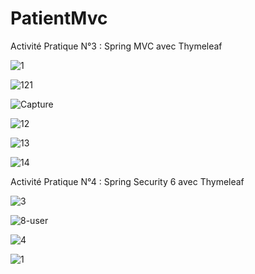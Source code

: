 # PatientMvc

Activité Pratique N°3 : Spring MVC avec Thymeleaf

![1](https://user-images.githubusercontent.com/80393682/232028362-2405206e-27a0-49d6-918a-b5a97a14693a.PNG)

![121](https://user-images.githubusercontent.com/80393682/232171814-be592b21-9216-47b5-a4bd-cea5a483e4d2.PNG)

![Capture](https://user-images.githubusercontent.com/80393682/232171519-9279c637-d950-4343-9506-6e59c7a94cfb.PNG)

![12](https://user-images.githubusercontent.com/80393682/232171710-e596f2cc-e8af-43b0-86da-c587020fcd31.PNG)

![13](https://user-images.githubusercontent.com/80393682/232171717-895e6efd-03bd-4eb3-8592-adede3c1b951.PNG)

![14](https://user-images.githubusercontent.com/80393682/232171720-33ed4ce4-2723-4114-92ff-a24b5be0594b.PNG)

Activité Pratique N°4 : Spring Security 6 avec Thymeleaf

![3](https://user-images.githubusercontent.com/80393682/234694014-db5e8ade-7459-4326-8108-255dd1bb38e3.PNG)

![8-user](https://user-images.githubusercontent.com/80393682/232350504-1295105a-53ea-4bcf-9181-ef8e97901271.PNG)

![4](https://user-images.githubusercontent.com/80393682/232350522-6d229afb-d51f-472c-9728-447897ad5b53.PNG)

![1](https://user-images.githubusercontent.com/80393682/234694037-71959cf2-3867-4e53-9eeb-0a6264d4e60d.PNG)
